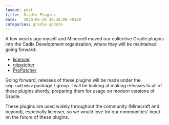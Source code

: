 ```yaml
---
layout: post
title:  Gradle Plugins
date:   2020-05-28 20:30:00 +0100
categories: gradle update
---
```


A few weaks ago myself and Minecrell moved our collective Gradle plugins into the Cadix
Development organisation, where they will be maintained going forward:

- [licenser](https://github.com/CadixDev/licenser)
- [gitpatcher](https://github.com/CadixDev/gitpatcher)
- [ProPatcher](https://github.com/CadixDev/ProPatcher)

Going forward, releases of these plugins will be made under the `org.cadixdev` package / 
group. I will be looking at making releases to all of these plugins shortly, preparing
them for usage on modern versions of Gradle.

These plugins are used widely throughout the community (Minecraft and beyond), especially
licenser, so we would love for our communities' input on the future of these plugins.
